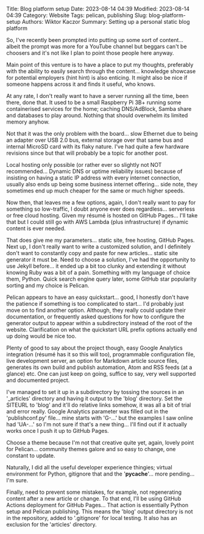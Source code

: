 Title: Blog platform setup
Date: 2023-08-14 04:39
Modified: 2023-08-14 04:39
Category: Website
Tags: pelican, publishing
Slug: blog-platform-setup
Authors: Wiktor Kaczor
Summary: Setting up a personal static blog platform

So, I've recently been prompted into putting up some sort of content... albeit the prompt was more for a YouTube channel but beggars can't be choosers and it's not like I plan to point those people here anyway.

Main point of this venture is to have a place to put my thoughts, preferably with the ability to easily search through the content... knowledge showcase for potential employers (hint hint) is also enticing. It might also be nice if someone happens across it and finds it useful, who knows.

At any rate, I don't really want to have a server running all the time, been there, done that. It used to be a small Raspberry Pi 3B+ running some containerised services for the home; caching DNS/AdBlock, Samba share and databases to play around. Nothing that should overwhelm its limited memory anyhow. 

Not that it was the only problem with the board... slow Ethernet due to being an adapter over USB 2.0 bus, external storage over that same bus and internal MicroSD card with its flaky nature. I've had quite a few hardware revisions since but that will probably be a topic for another post. 

Local hosting only possible (or rather ever so slightly not NOT recommended... Dynamic DNS or uptime reliability issues) because of insisting on having a static IP address with every internet connection, usually also ends up being some business internet offering... side note, they sometimes end up much cheaper for the same or much higher speeds.

Now then, that leaves me a few options, again, I don't really want to pay for something so low-traffic, I doubt anyone ever does regardless... serverless or free cloud hosting. Given my résumé is hosted on GitHub Pages... I'll take that but I could still go with AWS Lambda (plus infrastructure) if dynamic content is ever needed.

That does give me my parameters... static site, free hosting, GitHub Pages. Next up, I don't really want to write a customized solution, and I definitely don't want to constantly copy and paste for new articles... static site generator it must be. Need to choose a solution, I've had the opportunity to use Jekyll before... it ended up a bit too clunky and extending it without knowing Ruby was a bit of a pain. Something with my language of choice them, Python. Quick search engine query later, some GitHub star popularity sorting and my choice is Pelican.

Pelican appears to have an easy quickstart... good, I honestly don't have the patience if something is too complicated to start... I'd probably just move on to find another option. Although, they really could update their documentation, or frequently asked questions for how to configure the generator output to appear within a subdirectory instead of the root of the website. Clarification on what the quickstart URL prefix options actually end up doing would be nice too.

Plenty of good to say about the project though, easy Google Analytics integration (résumé has it so this will too), programmable configuration file, live development server, an option for Markdown article source files, generates its own build and publish automation, Atom and RSS feeds (at a glance) etc. One can just keep on going, suffice to say, very well supported and documented project.

I've managed to set it up in a subdirectory by tossing the sources in an '_articles' directory and having it output to the 'blog' directory. Set the SITEURL to 'blog' and it'll do relative links somehow, it was all a bit of trial and error really. Google Analytics parameter was filled out in the 'publishconf.py' file... mine starts with 'G-...' but the examples I saw online had 'UA-...' so I'm not sure if that's a new thing... I'll find out if it actually works once I push it up to GitHub Pages.

Choose a theme because I'm not that creative quite yet, again, lovely point for Pelican... community themes galore and so easy to change, one constant to update.

Naturally, I did all the useful developer experience thingies; virtual environment for Python, gitignore that and the '__pycache__'... more pending... I'm sure.

Finally, need to prevent some mistakes, for example, not regenerating content after a new article or change. To that end, I'll be using GitHub Actions deployment for GitHub Pages... That action is essentially Python setup and Pelican publishing. This means the 'blog' output directory is not in the repository, added to '.gitignore' for local testing. It also has an exclusion for the 'articles' directory. 